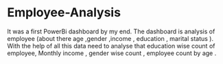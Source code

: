 # Employee-Analysis
It was a first PowerBi dashboard by my end. The dashboard is analysis of employee (about there age ,gender ,income , education , marital status ). With the help of all this data need to analyse that education wise count of employee, Monthly income , gender wise count , employee count by age .

